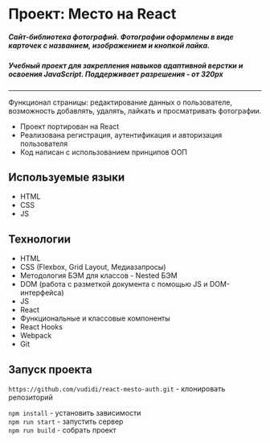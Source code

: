# Проект: Место на React

##### Сайт-библиотека фотографий. Фотографии оформлены в виде карточек с названием, изображением и кнопкой лайка. #####
##### Учебный проект для закрепления навыков адаптивной верстки и освоения JavaScript. Поддерживает разрешения - от 320px #####
____
Функционал страницы: редактирование данных о пользователе, возможность добавлять, удалять, лайкать и просматривать фотографии.

* Проект портирован на React
* Реализована регистрация, аутентификация и авторизация пользователя
* Код написан с использованием принципов ООП

## Используемые языки ##
* HTML
* CSS
* JS

## Технологии ##
* HTML
* CSS (Flexbox, Grid Layout, Медиазапросы)
* Методология БЭМ для классов - Nested БЭМ
* DOM (работа с разметкой документа с помощью JS и DOM-интерфейса)
* JS
* React
* Функциональные и классовые компоненты
* React Hooks
* Webpack
* Git

## Запуск проекта

`https://github.com/vudidi/react-mesto-auth.git` - клонировать репозиторий

`npm install` - установить зависимости  
`npm run start` - запустить сервер  
`npm run build` - собрать проект

